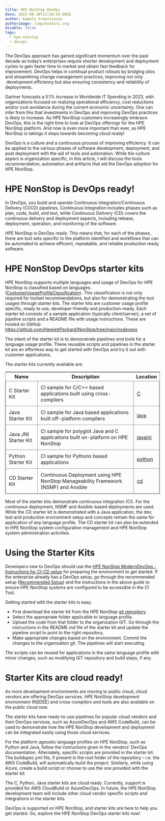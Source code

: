 ```yaml
---
title: HPE NonStop DevOps
date: 2023-08-30T13:50:59.689Z
author: Kamala Sreenivasan
authorimage: /img/Avatar1.svg
disable: false
tags:
  - hpe-nonstop
  - devops
---
```

The DevOps approach has gained significant momentum over the past decade as today’s enterprises require shorter development and deployment cycles to gain faster time to market and obtain fast feedback for improvement. DevOps helps in continual product rollouts by bridging silos and streamlining change management practices, improving not only  development efficiency but also ensuring consistency and reliability of deployments.

Gartner forecasts a 5.1% increase in Worldwide IT Spending in 2023, with organizations focused on realizing operational efficiency, cost reductions and/or cost avoidance during the current economic uncertainty. One can infer from this that investments in DevOps and improving DevOps practices is likely to increase. As HPE NonStop customers increasingly embrace DevOps, this is the right time to look at DevOps offerings for the HPE NonStop platform. And now is even more important than ever, as HPE NonStop is takings it steps towards becoming cloud ready!

DevOps is a culture and a continuous process of improving efficiency. It can be applied to the various phases of software development, deployment, and post deployment with the aid of tools and automation. While the culture aspect is organization specific, in this article, I will discuss the tools recommendation, automation and artifacts that aid the DevOps adoption for HPE NonStop.

# HPE NonStop is DevOps ready!

In DevOps, you build and operate Continuous Integration/Continuous Delivery (CI/CD) pipelines. Continuous Integration includes phases such as plan, code, build, and test, while Continuous Delivery (CD) covers the continuous delivery and deployment aspects, including release, deployment, operation, and monitoring of the software. 

HPE NonStop is DevOps ready. This means that, for each of the phases, there are tool sets specific to the platform identified and workflows that can be automated to achieve efficient, repeatable, and reliable production ready software.

# HPE NonStop DevOps starter kits

HPE NonStop supports multiple languages and usage of DevOps for HPE NonStop is classified based on languages. ([CustomerUsageProfileClassification](https://github.com/HewlettPackard/NonStop/blob/main/nsdevops/images/CustomerUsageProfileClassification.jpg)). This classification is not only required for toolset recommendations, but also for demonstrating the tool usages through starter kits. The starter kits are customer usage profile specific, ready to use, developer-friendly and production-ready. Each starter kit consists of a sample application (typically client/server), a set of pipeline scripts and a README file with usage instructions. These are hosted on GitHub <https://github.com/HewlettPackard/NonStop/tree/main/nsdevops>

The intent of the starter kit is to demonstrate pipelines and tools for a language usage profile. These reusable scripts and pipelines in the starter kit are an effortless way to get started with DevOps and try it out with customer applications.

The starter kits currently available are:

<style>
table {
    display: block;
    width: 100%;
    width: max-content;
    max-width: 100%;
    overflow: auto; 
     -webkit-box-shadow: none;
    -moz-box-shadow: none;
    box-shadow: none; 
    border:1px solid grey;
}
td {
   -webkit-box-shadow: none;
    -moz-box-shadow: none;
    box-shadow: none;
    border:1px solid grey;
    text-align: left !important; 
    padding: 10px !important;
}

}
</style>

| **Name**             | **Description**                                                                    | **Location** |
|----------------------|------------------------------------------------------------------------------------|--------------|
| C Starter Kit | CI sample for C/C++  based applications built using cross-compilers | [C](https://github.com/HewlettPackard/NonStop/tree/main/nsdevops/c)            |
| Java Starter Kit | CI sample for Java based applications built off-platform compilers | [java](https://github.com/HewlettPackard/NonStop/tree/main/nsdevops/java) |
| Java JNI Starter Kit | CI sample for polyglot Java and C applications built on-platform on HPE NonStop | [javajni](https://github.com/HewlettPackard/NonStop/tree/main/nsdevops/javajni) |
| Python Starter Kit | CI sample for Pythons based applications | [python](https://github.com/HewlettPackard/NonStop/tree/main/nsdevops/python) |
| CD Starter Kit | Continuous Deployment using HPE NonStop Manageability Framework (NSMF) and Ansible | [cd](https://github.com/HewlettPackard/NonStop/tree/main/nsdevops/cd) |

Most of the starter kits demonstrate continuous integration (CI). For the continuous deployment, NSMF and Ansible-based deployments are used. While the CD starter kit is demonstrated with a Java application, the dev, test and production environment setup and concepts remain the same for application of any language profile. The CD starter kit can also be extended to HPE NonStop system configuration management and HPE NonStop system administration activities.

# Using the Starter Kits  

Developers new to DevOps should use the [HPE NonStop ModernDevOps - Instructions for CI-CD setup](https://github.com/HewlettPackard/NonStop/blob/main/nsdevops/HPE%20Nonstop%20Server-Modern%20DevOps-Instructions-for-CI-CD-Setup%20Documnet_v1.2.pdf) for preparing the environment to get started. If the enterprise already has a DevOps setup, go through the recommended setup ([Recommended Setup](https://github.com/HewlettPackard/NonStop/blob/main/nsdevops/images/RecommendedSetup.jpg)) and the instructions in the above guide to ensure HPE NonStop systems are configured to be accessible in the CI Tool.

Getting started with the starter kits is easy.

* First download the starter kit from the HPE NonStop [git repository](https://github.com/HewlettPackard/NonStop/tree/main/nsdevops).
* Select the appropriate folder applicable to language profile.
* Upload the code from that folder to the organization GIT. Go through the instructions in the README.md file of the starter kit and update the pipeline script to point to the right repository.
* Make appropriate changes based on the environment. Commit the changes to the organization git. The pipelines will start executing.

The scripts can be reused for applications in the same language profile with minor changes, such as modifying GIT repository and build steps, if any.

# Starter Kits are cloud ready!

As more development environments are moving to public cloud, cloud vendors are offering DevOps services. HPE NonStop development environment (NSDEE) and cross-compilers and tools are also available on the public cloud now.

The starter kits have ready-to-use pipelines for popular cloud vendors and their DevOps services, such as AzureDevOps and AWS CodeBuild, can be used to demonstrate how the HPE NonStop development and deployment can be integrated easily using those cloud services.

For the platform agnostic language profiles on HPE NonStop, such as Python and Java, follow the instructions given in the vendors’ DevOps documentation. Alternately, specific scripts are provided in the starter kit. The buildspec.yml file, if present in the root folder of the repository – i.e. the AWS CodeBuild, will automatically build the project. Similarly, while using Azure, create a build script or choose to use the one provided with the starter kit.

The C, Python, Java starter kits are cloud ready. Currently, support is provided for AWS CloudBuild or AzureDevOps. In future, the HPE NonStop development team will include other cloud vendor specific scripts and integrations in the starter kits.

DevOps is supported on HPE NonStop, and starter kits are here to help you get started. Go, explore the HPE NonStop DevOps starter kits now!